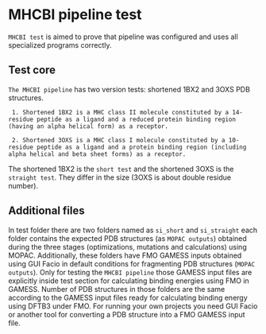 # MHCBI pipeline test

`MHCBI test` is aimed to prove that pipeline was configured and uses all specialized programs correctly.

## Test core

`The MHCBI pipeline` has two version tests: shortened 1BX2 and 3OXS PDB structures.

     1. Shortened 1BX2 is a MHC class II molecule constituted by a 14-residue peptide as a ligand and a reduced protein binding region (having an alpha helical form) as a receptor.

     2. Shortened 3OXS is a MHC class I molecule constituted by a 10-residue peptide as a ligand and a protein binding region (including alpha helical and beta sheet forms) as a receptor.

The shortened 1BX2 is the `short test` and the shortened 3OXS is the `straight test`. They differ in the size (3OXS is about double residue number).

## Additional files

In test folder there are two folders named as `si_short` and `si_straight` each folder contains the expected PDB structures (as `MOPAC outputs`) obtained during the three stages (optimizations, mutations and calculations) using MOPAC.
Additionally, these folders have FMO GAMESS inputs obtained using GUI Facio in default conditions for fragmenting PDB structures (`MOPAC outputs`).
Only for testing the `MHCBI pipeline` those GAMESS input files are explicitly inside test section for calculating binding energies using FMO in GAMESS.
Number of PDB structures in those folders are the same according to the GAMESS input files ready for calculating binding energy using DFTB3 under FMO.
For running your own projects you need GUI Facio or another tool for converting a PDB structure into a FMO GAMESS input file.
